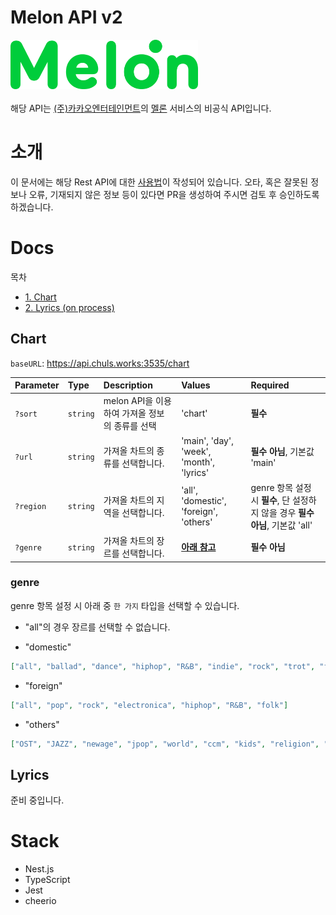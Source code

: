 # Melon API v2

<img src="./public/melon.png" width="300" /><br /><br />
해당 API는 [(주)카카오엔터테인먼트](https://kakaoent.com/)의 [멜론](http://melon.com/) 서비스의 비공식 API입니다.

# 소개

이 문서에는 해당 Rest API에 대한 [사용법](#Docs)이 작성되어 있습니다. 오타, 혹은 잘못된 정보나 오류, 기재되지 않은 정보 등이 있다면 PR을 생성하여 주시면 검토 후 승인하도록 하겠습니다.

# Docs

목차

- [1. Chart](#Chart)
- [2. Lyrics (on process)](#Lyrics)

## Chart

`baseURL`: https://api.chuls.works:3535/chart

| Parameter | Type     | Description                                    | Values                                   | Required                                                                       |
| :-------- | :------- | :--------------------------------------------- | :--------------------------------------- | :----------------------------------------------------------------------------- |
| `?sort`   | `string` | melon API을 이용하여 가져올 정보의 종류를 선택 | 'chart'                                  | **필수**                                                                       |
| `?url`    | `string` | 가져올 차트의 종류를 선택합니다.               | 'main', 'day', 'week', 'month', 'lyrics' | **필수 아님**, 기본값 'main'                                                   |
| `?region` | `string` | 가져올 차트의 지역을 선택합니다.               | 'all', 'domestic', 'foreign', 'others'   | genre 항목 설정 시 **필수**, 단 설정하지 않을 경우 **필수 아님**, 기본값 'all' |
| `?genre`  | `string` | 가져올 차트의 장르를 선택합니다.               | [**아래 참고**](#genre)                  | **필수 아님**                                                                  |

### genre

genre 항목 설정 시 아래 중 `한 가지` 타입을 선택할 수 있습니다.

- "all"의 경우 장르를 선택할 수 없습니다.

- "domestic"

```json
["all", "ballad", "dance", "hiphop", "R&B", "indie", "rock", "trot", "folk"]
```

- "foreign"

```json
["all", "pop", "rock", "electronica", "hiphop", "R&B", "folk"]
```

- "others"

```json
["OST", "JAZZ", "newage", "jpop", "world", "ccm", "kids", "religion", "traditional"]
```

## Lyrics

준비 중입니다.

# Stack

- Nest.js
- TypeScript
- Jest
- cheerio
